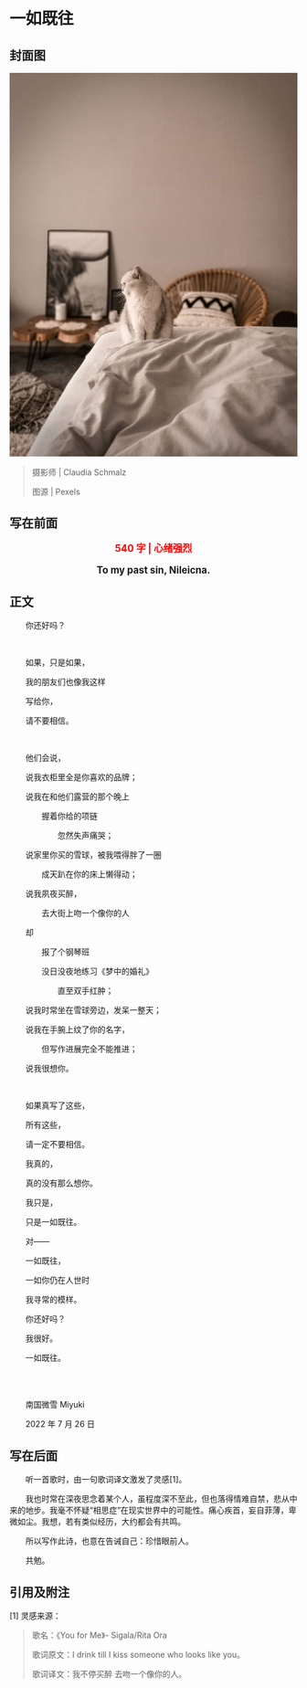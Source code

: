 # 一如既往

## 封面图

![](https://raw.githubusercontent.com/TinySnow/GithubImageHosting/main/blog/articles/poems/pexels-claudia-schmalz-6116981.jpg)

> 摄影师 | Claudia Schmalz
>
> 图源 | Pexels

## 写在前面

<p style="color:red; text-align:center; font-weight:bold; font-size:larger;">540 字 | 心绪强烈</p>

<p style="text-align:center; font-weight:bold; font-size:larger;">To my past sin, Nileicna.</p>

## 正文

　　你还好吗？

<br>

　　如果，只是如果，

　　我的朋友们也像我这样

　　写给你，

　　请不要相信。

<br>

　　他们会说，

　　说我衣柜里全是你喜欢的品牌；

　　说我在和他们露营的那个晚上

　　　　握着你给的项链

　　　　　　忽然失声痛哭；

　　说家里你买的雪球，被我喂得胖了一圈

　　　　成天趴在你的床上懒得动；

　　说我夙夜买醉，

　　　　去大街上吻一个像你的人

　　却

　　　　报了个钢琴班

　　　　没日没夜地练习《梦中的婚礼》

　　　　　　直至双手红肿；

　　说我时常坐在雪球旁边，发呆一整天；

　　说我在手腕上纹了你的名字，

　　　　但写作进展完全不能推进；

　　说我很想你。

<br>

　　如果真写了这些，

　　所有这些，

　　请一定不要相信。
　　
<br>

　　我真的，

　　真的没有那么想你。

　　我只是，

　　只是一如既往。

　　对——

　　一如既往，

　　一如你仍在人世时

　　我寻常的模样。
　　
<br>

　　你还好吗？

　　我很好。

　　一如既往。

<br>

<br>

　　南国微雪 Miyuki

　　2022 年 7 月 26 日

## 写在后面

　　听一首歌时，由一句歌词译文激发了灵感[1]。

　　我也时常在深夜思念着某个人，虽程度深不至此，但也落得情难自禁，悲从中来的地步。我毫不怀疑“相思症”在现实世界中的可能性。痛心疾首，妄自菲薄，卑微如尘。我想，若有类似经历，大约都会有共鸣。

　　所以写作此诗，也意在告诫自己：珍惜眼前人。

　　共勉。

## 引用及附注

[1] 灵感来源：

> 歌名：《You for Me》- Sigala/Rita Ora
>
> 歌词原文：I drink till I kiss somеone who looks like you。
>
> 歌词译文：我不停买醉 去吻一个像你的人。